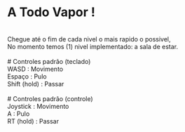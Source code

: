 # A Todo Vapor ! <br/> 
<br/> 
Chegue até o fim de cada nivel o mais rapido o possivel, <br/> 
No momento temos (1) nivel implementado: a sala de estar. <br/> 
<br/> 
# Controles padrão (teclado) <br/> 
WASD         : Movimento <br/> 
Espaço       : Pulo <br/> 
Shift (hold) : Passar <br/> 
<br/> 
# Controles padrão (controle) <br/> 
Joystick     : Movimento <br/> 
A            : Pulo <br/> 
RT (hold)    : Passar <br/> 
